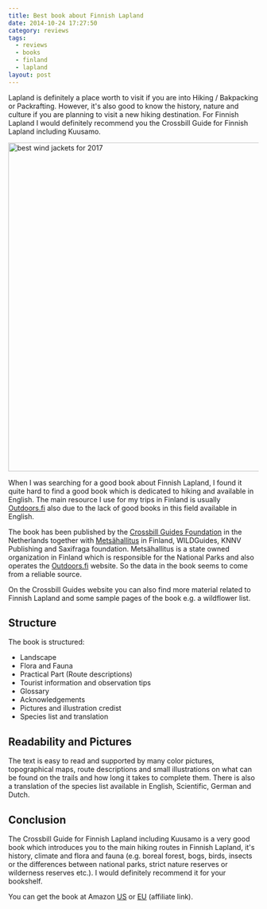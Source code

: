 ```yaml
---
title: Best book about Finnish Lapland
date: 2014-10-24 17:27:50
category: reviews
tags:
  - reviews
  - books
  - finland
  - lapland
layout: post
---
```


Lapland is definitely a place worth to visit if you are into Hiking / Bakpacking or Packrafting. However, it's also good to know the history, nature and culture if you are planning to visit a new hiking destination. For Finnish Lapland I would definitely recommend you the Crossbill Guide for Finnish Lapland including Kuusamo.

<img src="https://c2.staticflickr.com/4/3950/15430108147_52328005db_b.jpg" width="992" height="661"  alt="best wind jackets for 2017">
  
<!--more-->

When I was searching for a good book about Finnish Lapland, I found it quite hard to find a good book which is dedicated to hiking and available in English. The main resource I use for my trips  in Finland is usually <a rel="nofollow" href="http://www.outdoors.fi" target="_blank">Outdoors.fi</a> also due to the lack of good books in this field available in English.

The book has been published by the <a rel="nofollow" href="http://www.crossbillguides.com/" target="_blank">Crossbill Guides Foundation</a> in the Netherlands together with <a rel="nofollow" href="http://www.metsa.fi" target="_blank">Metsähallitus</a> in Finland, WILDGuides, KNNV Publishing and Saxifraga foundation. Metsähallitus is a state owned organization in Finland which is responsible for the National Parks and also operates the <a rel="nofollow" href="http://www.outdoors.fi" target="_blank">Outdoors.fi</a> website. So the data in the book seems to come from a reliable source.

On the Crossbill Guides website you can also find more material related to Finnish Lapland and some sample pages of the book e.g. a wildflower list.

## Structure
The book is structured:

* Landscape
* Flora and Fauna
* Practical Part (Route descriptions)
* Tourist information and observation tips
* Glossary
* Acknowledgements
* Pictures and illustration credist
* Species list and translation

## Readability and Pictures
The text is easy to read and supported by many color pictures, topographical maps, route descriptions and small illustrations on what can be found on the trails and how long it takes to complete them. There is also a translation of the species list available in English, Scientific, German and Dutch.

## Conclusion
The Crossbill Guide for Finnish Lapland including Kuusamo is a very good book which introduces you to the main hiking routes in Finnish Lapland, it's history, climate and flora and fauna (e.g. boreal forest, bogs, birds, insects  or the differences between national parks, strict nature reserves or wilderness reserves etc.). I would definitely recommend it for your bookshelf.

You can get the book at Amazon <a rel="nofollow"  href="http://amzn.to/1z4hw9m" target="_blank">US</a> or <a rel="nofollow" href="http://amzn.to/1trCRWQ" target="_blank">EU</a> (affiliate link).
